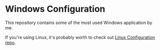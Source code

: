 # Windows Configuration

This repository contains some of the most used Windows application by me.<br>

If you're using Linux, it's probably worth to check out <a href="https://github.com/LuckyRads/Linux-Configuration">Linux Configuration repo</a>.
